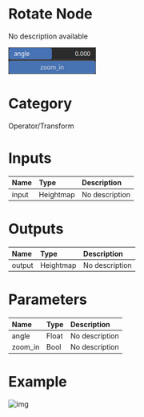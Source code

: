 
Rotate Node
===========


No description available



![img](../../images/nodes/Rotate_settings.png)


# Category


Operator/Transform
# Inputs

|Name|Type|Description|
| :--- | :--- | :--- |
|input|Heightmap|No description|

# Outputs

|Name|Type|Description|
| :--- | :--- | :--- |
|output|Heightmap|No description|

# Parameters

|Name|Type|Description|
| :--- | :--- | :--- |
|angle|Float|No description|
|zoom_in|Bool|No description|

# Example


![img](../../images/nodes/Rotate.png)

